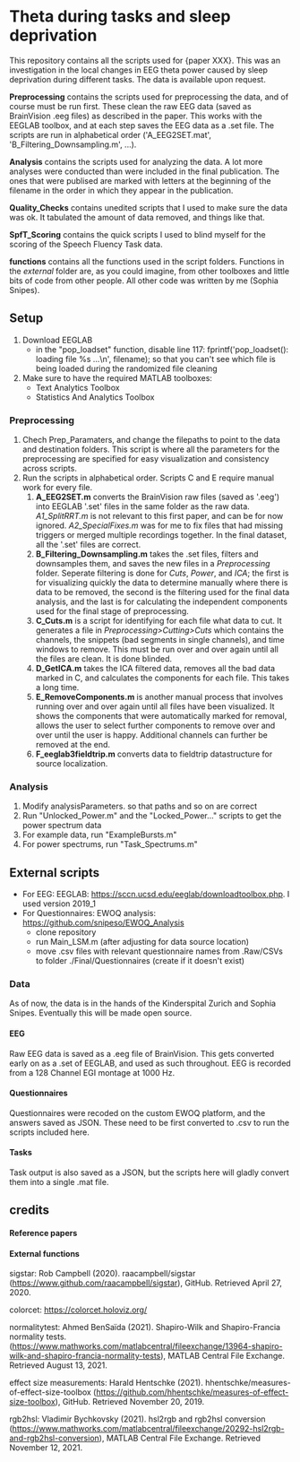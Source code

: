 # Theta during tasks and sleep deprivation
This repository contains all the scripts used for {paper XXX}. This was an investigation in the local changes in EEG theta power caused by sleep deprivation during different tasks. The data is available upon request. 

**Preprocessing** contains the scripts used for preprocessing the data, and of course must be run first. These clean the raw EEG data (saved as BrainVision .eeg files) as described in the paper. This works with the EEGLAB toolbox, and at each step saves the EEG data as a .set file. The scripts are run in alphabetical order ('A_EEG2SET.mat', 'B_Filtering_Downsampling.m', ...).

**Analysis** contains the scripts used for analyzing the data. A lot more analyses were conducted than were included in the final publication. The ones that were publised are marked with letters at the beginning of the filename in the order in which they appear in the publication.

**Quality_Checks** contains unedited scripts that I used to make sure the data was ok. It tabulated the amount of data removed, and things like that. 

**SpfT_Scoring** contains the quick scripts I used to blind myself for the scoring of the Speech Fluency Task data.

**functions** contains all the functions used in the script folders. Functions in the *external* folder are, as you could imagine, from other toolboxes and little bits of code from other people. All other code was written by me (Sophia Snipes).


## Setup
1. Download EEGLAB
    - in the "pop_loadset" function, disable line 117:  fprintf('pop_loadset(): loading file %s ...\n', filename); so that you can't see which file is being loaded during the randomized file cleaning
2. Make sure to have the required MATLAB toolboxes: 
    - Text Analytics Toolbox
    - Statistics And Analytics Toolbox

### Preprocessing
1. Chech Prep_Paramaters, and change the filepaths to point to the data and destination folders. This script is where all the parameters for the preprocessing are specified for easy visualization and consistency across scripts.
2. Run the scripts in alphabetical order. Scripts C and E require manual work for every file.
    1. **A_EEG2SET.m** converts the BrainVision raw files (saved as '.eeg') into EEGLAB '.set' files in the same folder as the raw data. *A1_SplitRRT.m* is not relevant to this first paper, and can be for now ignored. *A2_SpecialFixes.m* was for me to fix files that had missing triggers or merged multiple recordings together. In the final dataset, all the '.set' files are correct.
    2. **B_Filtering_Downsampling.m** takes the .set files, filters and downsamples them, and saves the new files in a *Preprocessing* folder. Seperate filtering is done for *Cuts*, *Power*, and *ICA*; the first is for visualizing quickly the data to determine manually where there is data to be removed, the second is the filtering used for the final data analysis, and the last is for calculating the independent components used for the final stage of preprocessing.
    3. **C_Cuts.m** is a script for identifying for each file what data to cut. It generates a file in *Preprocessing>Cutting>Cuts* which contains the channels, the snippets (bad segments in single channels), and time windows to remove. This must be run over and over again until all the files are clean. It is done blinded.
    4. **D_GetICA.m** takes the ICA filtered data, removes all the bad data marked in C, and calculates the components for each file. This takes a long time.
    5. **E_RemoveComponents.m** is another manual process that involves running over and over again until all files have been visualized. It shows the components that were automatically marked for removal, allows the user to select further components to remove over and over until the user is happy. Additional channels can further be removed at the end.
    6. **F_eeglab3fieldtrip.m** converts data to fieldtrip datastructure for source localization.


### Analysis
1. Modify analysisParameters. so that paths and so on are correct
2. Run "Unlocked_Power.m" and the "Locked_Power..." scripts to get the power spectrum data
3. For example data, run "ExampleBursts.m"
4. For power spectrums, run "Task_Spectrums.m"


## External scripts

- For EEG: EEGLAB: https://sccn.ucsd.edu/eeglab/downloadtoolbox.php. I used version 2019_1
- For Questionnaires: EWOQ analysis: https://github.com/snipeso/EWOQ_Analysis 
    - clone repository
    - run Main_LSM.m (after adjusting for data source location)
    - move .csv files with relevant questionnaire names from .Raw/CSVs to folder ./Final/Questionnaires (create if it doesn't exist)

### Data
As of now, the data is in the hands of the Kinderspital Zurich and Sophia Snipes. Eventually this will be made open source.

#### EEG
Raw EEG data is saved as a .eeg file of BrainVision. This gets converted early on as a .set of EEGLAB, and used as such throughout. 
EEG is recorded from a 128 Channel EGI montage at 1000 Hz. 

#### Questionnaires
Questionnaires were recoded on the custom EWOQ platform, and the answers saved as JSON. These need to be first converted to .csv to run the scripts included here.

#### Tasks
Task output is also saved as a JSON, but the scripts here will gladly convert them into a single .mat file.


## credits

#### Reference papers

#### External functions
 sigstar: Rob Campbell (2020). raacampbell/sigstar (https://www.github.com/raacampbell/sigstar), GitHub. Retrieved April 27, 2020.

 colorcet: https://colorcet.holoviz.org/ 

 normalitytest: Ahmed BenSaïda (2021). Shapiro-Wilk and Shapiro-Francia normality tests. (https://www.mathworks.com/matlabcentral/fileexchange/13964-shapiro-wilk-and-shapiro-francia-normality-tests), MATLAB Central File Exchange. Retrieved August 13, 2021.

 effect size measurements: Harald Hentschke (2021). hhentschke/measures-of-effect-size-toolbox (https://github.com/hhentschke/measures-of-effect-size-toolbox), GitHub. Retrieved November 20, 2019.

 rgb2hsl: Vladimir Bychkovsky (2021). hsl2rgb and rgb2hsl conversion (https://www.mathworks.com/matlabcentral/fileexchange/20292-hsl2rgb-and-rgb2hsl-conversion), MATLAB Central File Exchange. Retrieved November 12, 2021.
